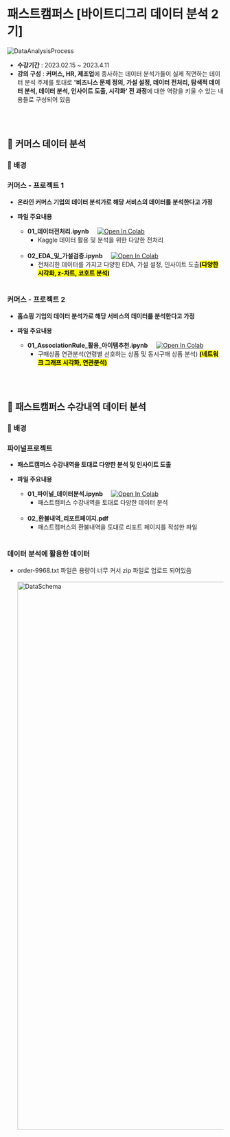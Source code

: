 # 패스트캠퍼스 [바이트디그리 데이터 분석 2기]

![DataAnalysisProcess](https://github.com/hahhhh77/FastCampus_Project/assets/50604929/f6a2454e-3d17-4984-a9b9-56b14fa81c39)

- **수강기간** : 2023.02.15 ~ 2023.4.11
- **강의 구성** : **커머스, HR, 제조업**에 종사하는 데이터 분석가들이 실제 직면하는 데이터 분석 주제를 토대로 **'비즈니스 문제 정의, 가설 설정, 데이터 전처리, 탐색적 데이터 분석, 데이터 분석, 인사이트 도출, 시각화' 전 과정**에 대한 역량을 키울 수 있는 내용들로 구성되어 있음 

<br><br>
## 🛒 커머스 데이터 분석
### 🔎 배경
### 커머스 - 프로젝트 1

- **온라인 커머스 기업의 데이터 분석가로 해당 서비스의 데이터를 분석한다고 가정**

- **파일 주요내용**
  - **01_데이터전처리.ipynb** &nbsp;&nbsp;&nbsp; [![Open In Colab](https://colab.research.google.com/assets/colab-badge.svg)](https://drive.google.com/file/d/1nwlXV11Uy6ds5O9zEETPh2NSMqPsVDwj/view?usp=sharing)
    -  Kaggle 데이터 활용 및 분석을 위한 다양한 전처리
      <br>
  - **02_EDA_및_가설검증.ipynb** &nbsp;&nbsp;&nbsp; [![Open In Colab](https://colab.research.google.com/assets/colab-badge.svg)](https://drive.google.com/file/d/1JAO_dITf7LZkry8zzGS8A21IHr3VPGVK/view?usp=sharing)
    - 전처리한 데이터를 가지고 다양한 EDA, 가설 설정, 인사이트 도출<mark>**(다양한 시각화, z-차트, 코호트 분석)**</mark>
<br><br>
### 커머스 - 프로젝트 2

- **홈쇼핑 기업의 데이터 분석가로 해당 서비스의 데이터를 분석한다고 가정**

- **파일 주요내용**
  - **01_AssociationRule_활용_아이템추천.ipynb** &nbsp;&nbsp;&nbsp; [![Open In Colab](https://colab.research.google.com/assets/colab-badge.svg)](https://drive.google.com/file/d/1IZYTyVdl4OKhBksZnOJXHHxIDzOrJvRd/view?usp=sharing)
    - 구매상품 연관분석(연령별 선호하는 상품 및 동시구매 상품 분석) <mark>**(네트워크 그래프 시각화, 연관분석)**</mark>

<br><br>

## 🏫 패스트캠퍼스 수강내역 데이터 분석
### 🔎 배경
### 파이널프로젝트

- **패스트캠퍼스 수강내역을 토대로 다양한 분석 및 인사이트 도출**


- **파일 주요내용**
  - **01_파이널_데이터분석.ipynb** &nbsp;&nbsp;&nbsp; [![Open In Colab](https://colab.research.google.com/assets/colab-badge.svg)](https://drive.google.com/file/d/1JeUdEFtSxbphLOMNOXeEVEKBcCUiGuAY/view?usp=sharing)
    -  패스트캠퍼스 수강내역을 토대로 다양한 데이터 분석
      <br>
  - **02_환불내역_리포트페이지.pdf** &nbsp;&nbsp;&nbsp; 
    - 패스트캠퍼스의 환불내역을 토대로 리포트 페이지를 작성한 파일
<br><br>
### 데이터 분석에 활용한 데이터 
- order-9968.txt 파일은 용량이 너무 커서 zip 파일로 업로드 되어있음
  <br><br>
  <img width="1273" alt="DataSchema" src="https://github.com/hahhhh77/FastCampus_Project/assets/50604929/e54fe691-3a87-442f-8a41-a03c8bee45bf">
